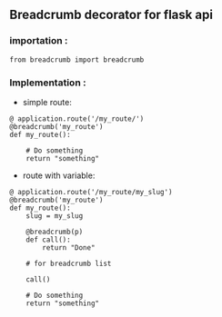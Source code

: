 ## Breadcrumb decorator for flask api

### importation :
```
from breadcrumb import breadcrumb

```

### Implementation :

- simple route:

```{ .python }
@ application.route('/my_route/')
@breadcrumb('my_route')
def my_route():

    # Do something
    return "something"
```

- route with variable:

```{ .python }
@ application.route('/my_route/my_slug')
@breadcrumb('my_route')
def my_route():
    slug = my_slug

    @breadcrumb(p)
    def call():
        return "Done"

    # for breadcrumb list

    call()

    # Do something
    return "something"
```
